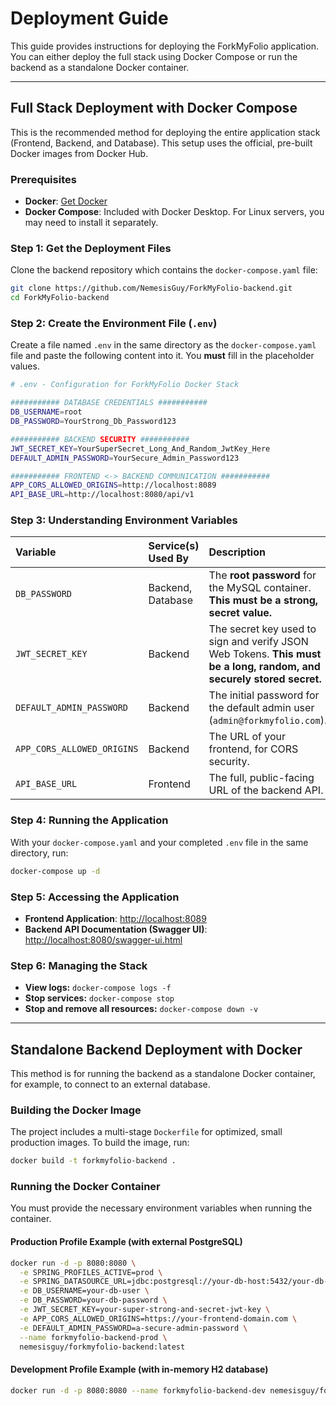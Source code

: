 # Deployment Guide

This guide provides instructions for deploying the ForkMyFolio application. You can either deploy the full stack using Docker Compose or run the backend as a standalone Docker container.

---

## Full Stack Deployment with Docker Compose

This is the recommended method for deploying the entire application stack (Frontend, Backend, and Database). This setup uses the official, pre-built Docker images from Docker Hub.

### Prerequisites

-   **Docker**: [Get Docker](https://docs.docker.com/get-docker/)
-   **Docker Compose**: Included with Docker Desktop. For Linux servers, you may need to install it separately.

### Step 1: Get the Deployment Files

Clone the backend repository which contains the `docker-compose.yaml` file:

```bash
git clone https://github.com/NemesisGuy/ForkMyFolio-backend.git
cd ForkMyFolio-backend
```

### Step 2: Create the Environment File (`.env`)

Create a file named `.env` in the same directory as the `docker-compose.yaml` file and paste the following content into it. You **must** fill in the placeholder values.

```bash
# .env - Configuration for ForkMyFolio Docker Stack

########### DATABASE CREDENTIALS ###########
DB_USERNAME=root
DB_PASSWORD=YourStrong_Db_Password123

########### BACKEND SECURITY ###########
JWT_SECRET_KEY=YourSuperSecret_Long_And_Random_JwtKey_Here
DEFAULT_ADMIN_PASSWORD=YourSecure_Admin_Password123

########### FRONTEND <-> BACKEND COMMUNICATION ###########
APP_CORS_ALLOWED_ORIGINS=http://localhost:8089
API_BASE_URL=http://localhost:8080/api/v1
```

### Step 3: Understanding Environment Variables

| Variable                 | Service(s) Used By | Description                                                                                             |
| :----------------------- | :----------------- | :------------------------------------------------------------------------------------------------------ |
| `DB_PASSWORD`            | Backend, Database  | The **root password** for the MySQL container. **This must be a strong, secret value.**                 |
| `JWT_SECRET_KEY`         | Backend            | The secret key used to sign and verify JSON Web Tokens. **This must be a long, random, and securely stored secret.** |
| `DEFAULT_ADMIN_PASSWORD` | Backend            | The initial password for the default admin user (`admin@forkmyfolio.com`).                              |
| `APP_CORS_ALLOWED_ORIGINS`| Backend            | The URL of your frontend, for CORS security.                                                          |
| `API_BASE_URL`           | Frontend           | The full, public-facing URL of the backend API.                                                         |

### Step 4: Running the Application

With your `docker-compose.yaml` and your completed `.env` file in the same directory, run:

```bash
docker-compose up -d
```

### Step 5: Accessing the Application

-   **Frontend Application**: [http://localhost:8089](http://localhost:8089)
-   **Backend API Documentation (Swagger UI)**: [http://localhost:8080/swagger-ui.html](http://localhost:8080/swagger-ui.html)

### Step 6: Managing the Stack

-   **View logs:** `docker-compose logs -f`
-   **Stop services:** `docker-compose stop`
-   **Stop and remove all resources:** `docker-compose down -v`

---

## Standalone Backend Deployment with Docker

This method is for running the backend as a standalone Docker container, for example, to connect to an external database.

### Building the Docker Image

The project includes a multi-stage `Dockerfile` for optimized, small production images. To build the image, run:

```bash
docker build -t forkmyfolio-backend .
```

### Running the Docker Container

You must provide the necessary environment variables when running the container.

#### Production Profile Example (with external PostgreSQL)

```bash
docker run -d -p 8080:8080 \
  -e SPRING_PROFILES_ACTIVE=prod \
  -e SPRING_DATASOURCE_URL=jdbc:postgresql://your-db-host:5432/your-db-name \
  -e DB_USERNAME=your-db-user \
  -e DB_PASSWORD=your-db-password \
  -e JWT_SECRET_KEY=your-super-strong-and-secret-jwt-key \
  -e APP_CORS_ALLOWED_ORIGINS=https://your-frontend-domain.com \
  -e DEFAULT_ADMIN_PASSWORD=a-secure-admin-password \
  --name forkmyfolio-backend-prod \
  nemesisguy/forkmyfolio-backend:latest
```

#### Development Profile Example (with in-memory H2 database)

```bash
docker run -d -p 8080:8080 --name forkmyfolio-backend-dev nemesisguy/forkmyfolio-backend:latest
```

